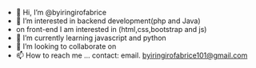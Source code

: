 - 👋 Hi, I’m @byiringirofabrice
- 👀 I’m interested in backend development(php and Java)
- on front-end I am interested in (html,css,bootstrap and js)
- 🌱 I’m currently learning javascript and python
- 💞️ I’m looking to collaborate on 
- 📫 How to reach me ... contact: email. byiringirofabrice101@gmail.com


